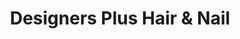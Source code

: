 ---
title: "Designers Plus Hair & Nail"
url: /oklahoma-city/designers-plus-hair-and-nail/
shop: beauty
---